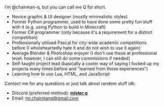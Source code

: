 I’m @chairman-q, but you can call me Q for short.

- Novice graphic & UI designer (mostly minimalistic styles)
- Former Python programmer, used to have done some pretty fun stuff with it (e.g. using Python to build in Minecraft)
- Former C# programmer (only because it's a requirement for a district competition)
- Professionally utilised Pascal for city-wide academic competitions before (I wholeheartedly hate it and do not wish to use it again)
- Average Blender & Photoshop enjoyer (I don't use these at professional level; however, I can still do some commissions if needed)
- Self-taught project lead (basically a cooler way of saying I fucked up my projects many times before and "learned from those experiences")
- Learning how to use Lua, HTML, and JavaScript

Contact me for any questions or just talk about random stuff idk:
- Discord (preferred method): **[mister.q](<https://discord.com/users/574211473316904971>)**
- Email: [mr.chairmanq@gmail.com](mailto:mr.chairmanq@gmail.com)

<!---
chairman-q/chairman-q is a ✨ special ✨ repository because its `README.md` (this file) appears on your GitHub profile.
You can click the Preview link to take a look at your changes.
--->
